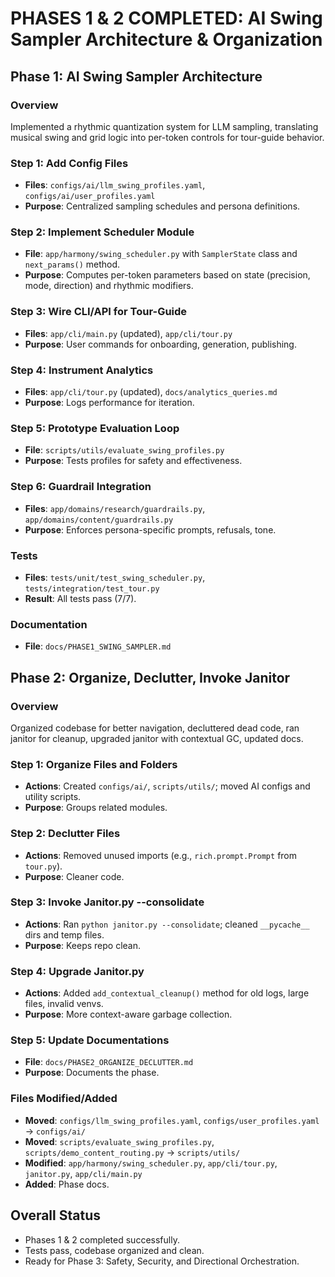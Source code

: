 # PHASES 1 & 2 COMPLETED: AI Swing Sampler Architecture & Organization

## Phase 1: AI Swing Sampler Architecture

### Overview
Implemented a rhythmic quantization system for LLM sampling, translating musical swing and grid logic into per-token controls for tour-guide behavior.

### Step 1: Add Config Files
- **Files**: `configs/ai/llm_swing_profiles.yaml`, `configs/ai/user_profiles.yaml`
- **Purpose**: Centralized sampling schedules and persona definitions.

### Step 2: Implement Scheduler Module
- **File**: `app/harmony/swing_scheduler.py` with `SamplerState` class and `next_params()` method.
- **Purpose**: Computes per-token parameters based on state (precision, mode, direction) and rhythmic modifiers.

### Step 3: Wire CLI/API for Tour-Guide
- **Files**: `app/cli/main.py` (updated), `app/cli/tour.py`
- **Purpose**: User commands for onboarding, generation, publishing.

### Step 4: Instrument Analytics
- **Files**: `app/cli/tour.py` (updated), `docs/analytics_queries.md`
- **Purpose**: Logs performance for iteration.

### Step 5: Prototype Evaluation Loop
- **File**: `scripts/utils/evaluate_swing_profiles.py`
- **Purpose**: Tests profiles for safety and effectiveness.

### Step 6: Guardrail Integration
- **Files**: `app/domains/research/guardrails.py`, `app/domains/content/guardrails.py`
- **Purpose**: Enforces persona-specific prompts, refusals, tone.

### Tests
- **Files**: `tests/unit/test_swing_scheduler.py`, `tests/integration/test_tour.py`
- **Result**: All tests pass (7/7).

### Documentation
- **File**: `docs/PHASE1_SWING_SAMPLER.md`

## Phase 2: Organize, Declutter, Invoke Janitor

### Overview
Organized codebase for better navigation, decluttered dead code, ran janitor for cleanup, upgraded janitor with contextual GC, updated docs.

### Step 1: Organize Files and Folders
- **Actions**: Created `configs/ai/`, `scripts/utils/`; moved AI configs and utility scripts.
- **Purpose**: Groups related modules.

### Step 2: Declutter Files
- **Actions**: Removed unused imports (e.g., `rich.prompt.Prompt` from `tour.py`).
- **Purpose**: Cleaner code.

### Step 3: Invoke Janitor.py --consolidate
- **Actions**: Ran `python janitor.py --consolidate`; cleaned `__pycache__` dirs and temp files.
- **Purpose**: Keeps repo clean.

### Step 4: Upgrade Janitor.py
- **Actions**: Added `add_contextual_cleanup()` method for old logs, large files, invalid venvs.
- **Purpose**: More context-aware garbage collection.

### Step 5: Update Documentations
- **File**: `docs/PHASE2_ORGANIZE_DECLUTTER.md`
- **Purpose**: Documents the phase.

### Files Modified/Added
- **Moved**: `configs/llm_swing_profiles.yaml`, `configs/user_profiles.yaml` → `configs/ai/`
- **Moved**: `scripts/evaluate_swing_profiles.py`, `scripts/demo_content_routing.py` → `scripts/utils/`
- **Modified**: `app/harmony/swing_scheduler.py`, `app/cli/tour.py`, `janitor.py`, `app/cli/main.py`
- **Added**: Phase docs.

## Overall Status
- Phases 1 & 2 completed successfully.
- Tests pass, codebase organized and clean.
- Ready for Phase 3: Safety, Security, and Directional Orchestration.
